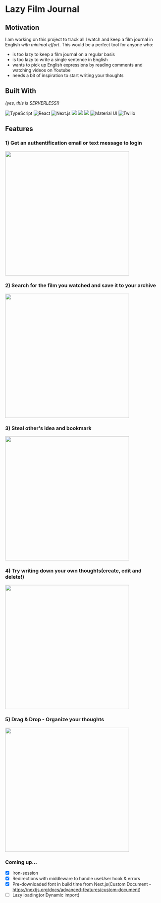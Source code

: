 # Lazy Film Journal

## Motivation

I am working on this project to track all I watch and keep a film journal in English _with minimal effort_.
This would be a perfect tool for anyone who:

- is too lazy to keep a film journal on a regular basis
- is too lazy to write a single sentence in English
- wants to pick up English expressions by reading comments and watching videos on Youtube
- needs a bit of inspiration to start writing your thoughts

## Built With

_(yes, this is SERVERLESS!)_

![TypeScript](https://img.shields.io/badge/typescript-%23007ACC.svg?style=for-the-badge&logo=typescript&logoColor=white)
![React](https://img.shields.io/badge/react-%2320232a.svg?style=for-the-badge&logo=react&logoColor=%2361DAFB)
![Next.js](https://img.shields.io/badge/NEXT-000000?style=for-the-badge&logo=Next.js&logoColor=white)
<img src="https://img.shields.io/badge/Prisma-2D3748?style=for-the-badge&logo=Prisma&logoColor=white"/>
<img src="https://img.shields.io/badge/PlanetScale-000000?style=for-the-badge&logo=PlanetScale&logoColor=white"/>
<img src="https://img.shields.io/badge/TAILWINDCSS-06B6D4?style=for-the-badge&logo=Tailwind CSS&logoColor=white"/>
![Material UI](https://img.shields.io/badge/-MUI-007FFF?style=for-the-badge&logo=MUI&logoColor=white)
![Twilio](https://img.shields.io/badge/-Twilio-F22F46?style=for-the-badge&logo=Twilio&logoColor=white)

## Features

### 1) Get an authentification email or text message to login

<img width="400" src="https://user-images.githubusercontent.com/61957322/198024069-754f79de-45b2-455c-a647-2f8fc59e1763.gif"/>

### 2) Search for the film you watched and save it to your archive

<img width="400" src="https://user-images.githubusercontent.com/61957322/197964908-744d51a5-e5e6-4b22-839b-99514443fff0.gif"/>

### 3) Steal other's idea and bookmark

<img width="400" src="https://user-images.githubusercontent.com/61957322/197965298-c214d846-2648-46d3-a54d-08b614b4eb94.gif"/>

### 4) Try writing down your own thoughts(create, edit and delete!)

<img width="400" src="https://user-images.githubusercontent.com/61957322/198030394-424432f3-7eda-4651-8a61-855305f16e62.gif"/>

### 5) Drag & Drop - Organize your thoughts

<img width="400" src="https://user-images.githubusercontent.com/61957322/198070172-a0113c9a-a913-46d1-8124-0098697436fc.gif"/>

### Coming up...

- [x] Iron-session
- [x] Redirections with middleware to handle useUser hook & errors
- [x] Pre-downloaded font in build time from Next.js(Custom Document - https://nextjs.org/docs/advanced-features/custom-document)
- [ ] Lazy loading(or Dynamic import)
